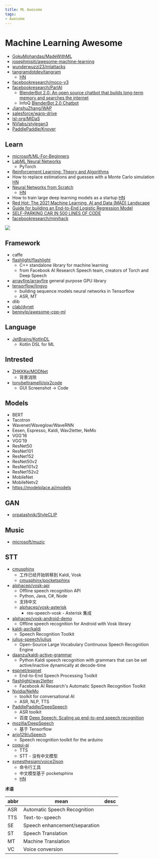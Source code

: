 ```yaml
---
title: ML Awesome
tags:
- Awesome
---
```


# Machine Learning Awesome

- [GokuMohandas/MadeWithML](https://github.com/GokuMohandas/MadeWithML)
- [josephmisiti/awesome-machine-learning](https://github.com/josephmisiti/awesome-machine-learning)
- [wunderwuzzi23/mlattacks](https://github.com/wunderwuzzi23/mlattacks)
- [tangramdotdev/tangram](https://github.com/tangramdotdev/tangram)
  - [HN](https://news.ycombinator.com/item?id=28221043)
- [facebookresearch/moco-v3](https://github.com/facebookresearch/moco-v3)
- [facebookresearch/ParlAI](https://github.com/facebookresearch/ParlAI)
  - [BlenderBot 2.0: An open source chatbot that builds long-term memory and searches the internet](https://parl.ai/projects/blenderbot2/)
  - InfoQ [BlenderBot 2.0 Chatbot](https://www.infoq.com/news/2021/08/facebook-blenderbot-2/)
- [JianshuZhang/WAP](https://github.com/JianshuZhang/WAP)
- [salesforce/warp-drive](https://github.com/salesforce/warp-drive)
- [isl-org/MiDaS](https://github.com/isl-org/MiDaS)
- [NVlabs/stylegan3](https://github.com/NVlabs/stylegan3)
- [PaddlePaddle/Knover](https://github.com/PaddlePaddle/Knover)

## Learn

- [microsoft/ML-For-Beginners](https://github.com/microsoft/ML-For-Beginners)
- [LabML Neural Networks](https://nn.labml.ai/)
  - PyTorch
- [Reinforcement Learning: Theory and Algorithms](https://rltheorybook.github.io/)
- How to replace estimations and guesses with a Monte Carlo simulation [HN](https://news.ycombinator.com/item?id=28769331)
- [Neural Networks from Scratch](https://aegeorge42.github.io/)
  - [HN](https://news.ycombinator.com/item?id=28806701)
- How to train large deep learning models as a startup [HN](https://news.ycombinator.com/item?id=28786958)
- [Red Hot: The 2021 Machine Learning, AI and Data (MAD) Landscape](https://mattturck.com/data2021/)
- [Guide for building an End-to-End Logistic Regression Model](https://www.analyticsvidhya.com/blog/2021/09/guide-for-building-an-end-to-end-logistic-regression-model/)
- [SELF-PARKING CAR IN 500 LINES OF CODE](https://trekhleb.dev/blog/2021/self-parking-car-evolution/)
- [facebookresearch/minihack](https://github.com/facebookresearch/minihack)

![](http://dlib.net/ml_guide.svg)


## Framework

- caffe
- [flashlight/flashlight](https://github.com/flashlight/flashlight)
  - C++ standalone library for machine learning
  - from Facebook AI Research Speech team, creators of Torch and Deep Speech
- [arrayfire/arrayfire](https://github.com/arrayfire/arrayfire)
  general purpose GPU library
- [tensorflow/lingvo](https://github.com/tensorflow/lingvo)
  - building sequence models neural networks in Tensorflow
  - ASR, MT
- dlib
- [clab/dynet](https://github.com/clab/dynet)
- [bennylp/awesome-cpp-ml](https://github.com/bennylp/awesome-cpp-ml)

## Language

- [JetBrains/KotlinDL](https://github.com/JetBrains/KotlinDL)
  - Kotlin DSL for ML

## Intrested

- [ZHKKKe/MODNet](https://github.com/ZHKKKe/MODNet)
  - 背景消除
- [tonybeltramelli/pix2code](https://github.com/tonybeltramelli/pix2code)
  - GUI Screenshot -> Code

## Models

- BERT
- Tacotron
- Wavenet/Waveglow/WaveRNN
- Eesen, Espresso, Kaldi, Wav2letter, NeMo
- VGG’16
- VGG’19
- ResNet50
- ResNet101
- ResNet152
- ResNet50v2
- ResNet101v2
- ResNet152v2
- MobileNet
- MobileNetv2
- https://modelplace.ai/models

## GAN

- [orpatashnik/StyleCLIP](https://github.com/orpatashnik/StyleCLIP)

## Music
- [microsoft/muzic](https://github.com/microsoft/muzic)

## STT

- [cmusphinx](https://cmusphinx.github.io/)
  - 工作已经开始转移到 Kaldi, Vosk
  - [cmusphinx/pocketsphinx](https://github.com/cmusphinx/pocketsphinx)
- [alphacep/vosk-api](https://github.com/alphacep/vosk-api)
  - Offline speech recognition API
  - Python, Java, C#, Node
  - 支持中文
  - [alphacep/vosk-asterisk](https://github.com/alphacep/vosk-asterisk)
    - res-speech-vosk - Asterisk 集成
- [alphacep/vosk-android-demo](https://github.com/alphacep/vosk-android-demo)
  - Offline speech recognition for Android with Vosk library
- [kaldi-asr/kaldi](https://github.com/kaldi-asr/kaldi)
  - Speech Recognition Toolkit
- [julius-speech/julius](https://github.com/julius-speech/julius)
  - Open-Source Large Vocabulary Continuous Speech Recognition Engine
- [daanzu/kaldi-active-grammar](https://github.com/daanzu/kaldi-active-grammar)
  - Python Kaldi speech recognition with grammars that can be set active/inactive dynamically at decode-time
- [espnet/espnet](https://github.com/espnet/espnet)
  - End-to-End Speech Processing Toolkit
- [flashlight/wav2letter](https://github.com/flashlight/wav2letter)
  - Facebook AI Research's Automatic Speech Recognition Toolkit
- [Nvidia/NeMo](https://github.com/Nvidia/NeMo)
  - toolkit for conversational AI
  - ASR, NLP, TTS
- [PaddlePaddle/DeepSpeech](https://github.com/PaddlePaddle/DeepSpeech)
  - ASR toolkit
  - 百度 [Deep Speech: Scaling up end-to-end speech recognition](https://arxiv.org/abs/1412.5567)
- [mozilla/DeepSpeech](https://github.com/mozilla/DeepSpeech)
  - 基于 Tensorflow
- [arjo129/uSpeech](https://github.com/arjo129/uSpeech)
  - Speech recognition toolkit for the arduino
- [coqui-ai](https://github.com/coqui-ai)
  - TTS
  - STT - 没有中文模型
- [synesthesiam/voice2json](https://github.com/synesthesiam/voice2json)
  - 命令行工具
  - 中文模型基于 pocketsphinx
  - [HN](https://news.ycombinator.com/item?id=27235970)

**术语**

| abbr | mean                          | desc |
| ---- | ----------------------------- | ---- |
| ASR  | Automatic Speech Recognition  |
| TTS  | Text-to-speech                |
| SE   | Speech enhancement/separation |
| ST   | Speech Translation            |
| MT   | Machine Translation           |
| VC   | Voice conversion              |
